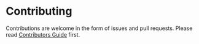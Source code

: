 # Contributing
Contributions are welcome in the form of issues and pull requests.
Please read [Contributors Guide](https://github.com/ankur-gupta/flicker/blob/main/CONTRIBUTING.md) first.
